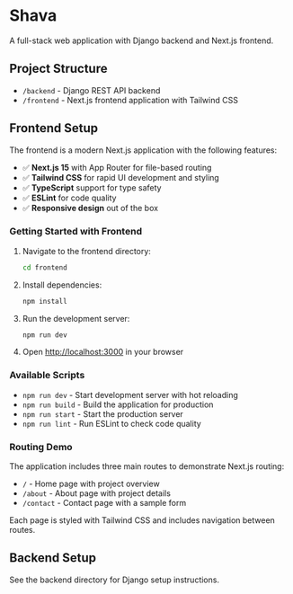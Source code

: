 # Shava

A full-stack web application with Django backend and Next.js frontend.

## Project Structure

- `/backend` - Django REST API backend
- `/frontend` - Next.js frontend application with Tailwind CSS

## Frontend Setup

The frontend is a modern Next.js application with the following features:

- ✅ **Next.js 15** with App Router for file-based routing
- ✅ **Tailwind CSS** for rapid UI development and styling
- ✅ **TypeScript** support for type safety
- ✅ **ESLint** for code quality
- ✅ **Responsive design** out of the box

### Getting Started with Frontend

1. Navigate to the frontend directory:
   ```bash
   cd frontend
   ```

2. Install dependencies:
   ```bash
   npm install
   ```

3. Run the development server:
   ```bash
   npm run dev
   ```

4. Open [http://localhost:3000](http://localhost:3000) in your browser

### Available Scripts

- `npm run dev` - Start development server with hot reloading
- `npm run build` - Build the application for production
- `npm run start` - Start the production server
- `npm run lint` - Run ESLint to check code quality

### Routing Demo

The application includes three main routes to demonstrate Next.js routing:

- `/` - Home page with project overview
- `/about` - About page with project details
- `/contact` - Contact page with a sample form

Each page is styled with Tailwind CSS and includes navigation between routes.

## Backend Setup

See the backend directory for Django setup instructions.